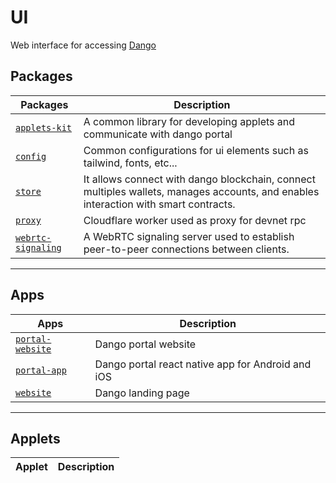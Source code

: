 # UI

Web interface for accessing [Dango](../dango/)

## Packages

| Packages                                         | Description                                                                                                                         |
| ------------------------------------------------ | ----------------------------------------------------------------------------------------------------------------------------------- |
| [`applets-kit`](./applets/kit)                   | A common library for developing applets and communicate with dango portal                                                           |
| [`config`](./config)                             | Common configurations for ui elements such as tailwind, fonts, etc...                                                               |
| [`store`](./store)                               | It allows connect with dango blockchain, connect multiples wallets, manages accounts, and enables interaction with smart contracts. |
| [`proxy`](./workers/proxy)                       | Cloudflare worker used as proxy for devnet rpc                                                                                      |
| [`webrtc-signaling`](./workers/webrtc-signaling) | A WebRTC signaling server used to establish peer-to-peer connections between clients.                                               |

----

## Apps

| Apps                                    | Description                                       |
| --------------------------------------- | ------------------------------------------------- |
| [`portal-website`](./ui/portal/website) | Dango portal website                              |
| [`portal-app`](./ui/portal/app)         | Dango portal react native app for Android and iOS |
| [`website`](./website/)                 | Dango landing page                                |

----

## Applets

| Applet | Description |
| ------ | ----------- |
